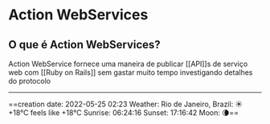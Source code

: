 # Action WebServices

## O que é Action WebServices?

Action WebService fornece uma maneira de publicar [[API]]s de serviço web com [[Ruby on Rails]] sem gastar muito tempo investigando detalhes do protocolo

---
==creation date: 2022-05-25 02:23
Weather: Rio de Janeiro, Brazil: ☀️   +18°C feels like +18°C
Sunrise: 06:24:16
Sunset:  17:16:42
Moon:    🌘==
